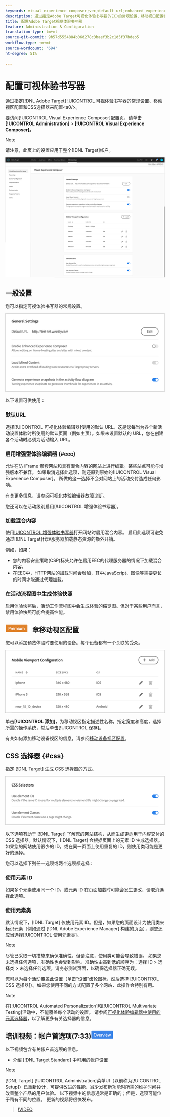 ```yaml
---
keywords: visual experience composer;vec;default url;enhanced experience composer;eec;mixed content;experience snapshots;mobile viewport;css;css selectors
description: 通过指定Adobe Target可视化体验书写器(VEC)的常规设置、移动视口配置和CSS选择器来配置它。
title: 配置Adobe Target视觉体验书写器
feature: Administration & Configuration
translation-type: tm+mt
source-git-commit: 9b57d5554884b06d278c3baef3b2c1d5f37bdeb5
workflow-type: tm+mt
source-wordcount: '694'
ht-degree: 51%

---
```



# 配置可视体验书写器

通过指定[!DNL Adobe Target] [!UICONTROL 可视体验书写器](VEC)的常规设置、移动视区配置和CSS选择器来配置&lt;a0/>。

要访问[!UICONTROL Visual Experience Composer]配置页，请单击&#x200B;**[!UICONTROL Administration]** > **[!UICONTROL Visual Experience Composer]。**

>[!NOTE]
>
>请注意，此页上的设置应用于整个[!DNL Target]帐户。

![“可视体验书写器”配置页](/help/administrating-target/assets/vec.png)

## 一般设置

您可以指定可视体验书写器的常规设置。

![“常规设置”部分](/help/administrating-target/assets/general-settings.png)

以下设置可供使用：

### 默认URL

选择[!UICONTROL 可视化体验编辑器]使用的默认 URL。这是您每当为各个新活动设置体验时所使用的默认页面（例如主页）。如果未设置默认的 URL，您在创建各个活动时必须为活动输入 URL。

### 启用增强型体验编辑器 {#eec}

允许在防 iFrame 嵌套网站和具有混合内容的网站上进行编辑。某些站点可能与增强版本不兼容。 如果取消选择此选项，则还原到原始的[!UICONTROL Visual Experience Composer]。 所做的这一选择不会对网站上的活动交付造成任何影响。

有关更多信息，请参阅[可视化体验编辑器故障诊断](/help/c-experiences/c-visual-experience-composer/r-troubleshoot-composer/troubleshoot-composer.md)。

您还可以在活动级别启用[!UICONTROL 增强体验书写器]。

### 加载混合内容

使用[!UICONTROL 增强体验书写器](EEC)打开网站时启用混合内容。 启用此选项可避免通过[!DNL Target]代理服务器加载静态资源的额外开销。

例如，如果：

* 您的内容安全策略(CSP)标头允许在启用EEC的代理服务器的情况下加载混合内容。
* 在EEC中，HTTP网站的加载时间会增加，其中JavaScript、图像等需要更长的时间才能通过代理加载。

### 在活动流程图中生成体验快照

启用体验快照后，活动工作流程图中会生成体验的缩览图。但对于某些用户而言，禁用体验快照可能会提高性能。

## ![高级徽](/help/assets/premium.png) 章移动视区配置

您可以添加预览体验时要使用的设备。每个设备都有一个关联的受众。

![“移动视区配置”部分](/help/administrating-target/assets/mobile-viewport-configuration.png)

单击&#x200B;**[!UICONTROL 添加]**，为移动视区指定描述性名称，指定宽度和高度，选择所需的操作系统，然后单击[!UICONTROL 保存]。

有关如何添加移动设备视区的信息，请参阅[移动设备视区配置](/help/c-experiences/c-visual-experience-composer/mobile-viewports.md)。

## CSS 选择器 {#css}

指定 [!DNL Target] 生成 CSS 选择器的方式。

![“CSS选择器”部分](/help/administrating-target/assets/css-selectors.png)

以下选项有助于 [!DNL Target] 了解您的网站结构，从而生成更适用于内容交付的 CSS 选择器。默认情况下，[!DNL Target] 会根据页面上的元素 ID 生成选择器。如果您的网站使用很少的 ID，或在同一页面上使用重复的 ID，则使用类可能是更好的选择。

您可以选择下列任一选项或两个选项都选择：

### 使用元素 ID

如果多个元素使用同一个 ID，或元素 ID 在页面加载时可能会发生更改，请取消选择此选项。

### 使用元素类

默认情况下，[!DNL Target] 仅使用元素 ID。但是，如果您的页面设计为使用类来标识元素（例如通过 [!DNL Adobe Experience Manager] 构建的页面），则您还应当选择[!UICONTROL 使用元素类]。

>[!NOTE]
>
>尽管已采取一切措施来确保准确性，但请注意，使用类可能会导致错误。 如果您未选择任何选项，准确性也会受到影响。准确性由高到低的顺序为：选择 ID > 选择类 > 未选择任何选项。请务必测试页面，以确保选择器正确无误。

您可以为每个活动覆盖此设置（单击“设置”齿轮图标，然后选择 [!UICONTROL CSS 选择器]）。如果您使用不同的方式配置了多个网站，此操作会特别有用。

>[!NOTE]
>
>在[!UICONTROL Automated Personalization]和[!UICONTROL Multivariate Testing]活动中，不能覆盖每个活动的设置。  请参阅[可视化体验编辑器中使用的元素选择器](/help/c-experiences/c-visual-experience-composer/vec-selectors.md)，以了解更多有关选择器的信息。

## 培训视频：帐户首选项(7:33)![概述徽章](/help/assets/overview.png)

以下视频包含有关帐户首选项的信息。

* 介绍 [!DNL Target Standard] 中可用的帐户设置

>[!NOTE]
>
>[!DNL Target] [!UICONTROL Administration]菜单UI（以前称为[!UICONTROL Setup]）已重新设计，可提供改进的性能、减少发布新功能时所需的维护时间并改善整个产品的用户体验。 以下视频中的信息通常是正确的；但是，选项可能位于稍有不同的位置。 更新的视频将很快发布。

>[!VIDEO](https://video.tv.adobe.com/v/17379)
